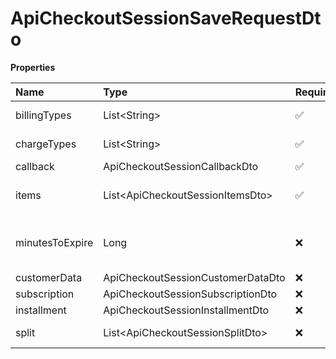 # ApiCheckoutSessionSaveRequestDto

**Properties**

| Name            | Type                               | Required | Description                             |
| :-------------- | :--------------------------------- | :------- | :-------------------------------------- |
| billingTypes    | List\<String\>                     | ✅       | Payment methods                         |
| chargeTypes     | List\<String\>                     | ✅       | Charge types                            |
| callback        | ApiCheckoutSessionCallbackDto      | ✅       |                                         |
| items           | List\<ApiCheckoutSessionItemsDto\> | ✅       | List of items at checkout               |
| minutesToExpire | Long                               | ❌       | Time in minutes for checkout expiration |
| customerData    | ApiCheckoutSessionCustomerDataDto  | ❌       |                                         |
| subscription    | ApiCheckoutSessionSubscriptionDto  | ❌       |                                         |
| installment     | ApiCheckoutSessionInstallmentDto   | ❌       |                                         |
| split           | List\<ApiCheckoutSessionSplitDto\> | ❌       | Split Settings                          |

<!-- This file was generated by liblab | https://liblab.com/ -->
